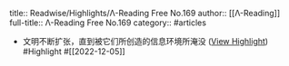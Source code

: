 title:: Readwise/Highlights/Λ-Reading Free No.169
author:: [[Λ-Reading]]
full-title:: Λ-Reading Free No.169
category:: #articles

- 文明不断扩张，直到被它们所创造的信息环境所淹没 ([View Highlight](https://read.readwise.io/read/01gkfzh3s1hm0jgp872n9xw7j6)) #Highlight #[[2022-12-05]]